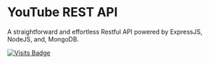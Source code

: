 # YouTube REST API

A straightforward and effortless Restful API powered by ExpressJS, NodeJS, and, MongoDB.

[![Visits Badge](https://badges.pufler.dev/visits/kevinadhiguna/youtube-rest-api)](https://github.com/kevinadhiguna)
